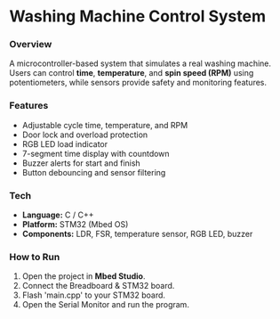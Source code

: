 # Washing Machine Control System

### Overview
A microcontroller-based system that simulates a real washing machine.  
Users can control **time**, **temperature**, and **spin speed (RPM)** using potentiometers, while sensors provide safety and monitoring features.

### Features
- Adjustable cycle time, temperature, and RPM
- Door lock and overload protection  
- RGB LED load indicator  
- 7-segment time display with countdown  
- Buzzer alerts for start and finish  
- Button debouncing and sensor filtering  

### Tech
- **Language:** C / C++  
- **Platform:** STM32 (Mbed OS)  
- **Components:** LDR, FSR, temperature sensor, RGB LED, buzzer  

### How to Run
1. Open the project in **Mbed Studio**.  
2. Connect the Breadboard & STM32 board. 
3. Flash 'main.cpp' to your STM32 board.  
4. Open the Serial Monitor and run the program. 
